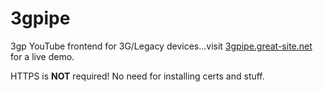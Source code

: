 # 3gpipe
3gp YouTube frontend for 3G/Legacy devices...visit [3gpipe.great-site.net](http://3gpipe.great-site.net) for a live demo.

HTTPS is **NOT** required! No need for installing certs and stuff.